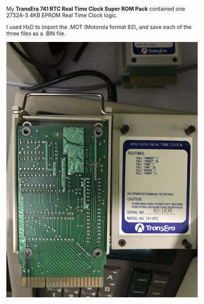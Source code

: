 My **TransEra 741 RTC Real Time Clock Super ROM Pack** contained one 2732A-3 4KB EPROM Real Time Clock logic. 

I used HxD to import the .MOT (Motorola format 82), and save each of the three files as a .BIN file.  

![Label and PCB front](./741-RTCFrontOfBoardAndCover.JPEG)
